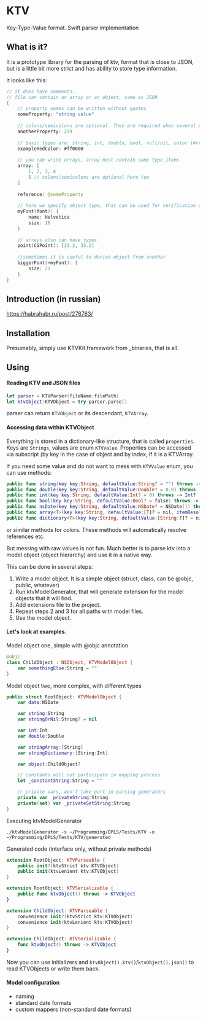# KTV
Key-Type-Value format. Swift parser implementation

## What is it?
It is a prototype library for the parsing of ktv, format that is close to JSON, but is a little bit more strict and has ability to store type information. 

It looks like this:

```swift
// it does have comments.
// file can contain an array or an object, same as JSON
{
	// property names can be written without quotes
	someProperty: "string value"
	
	// colons/semicolons are optional. They are required when several properties are written on the same line
	anotherProperty: 239
	
	// basic types are: string, int, double, bool, null/nil, color (#rrggbbaa or #rrggbb or #rgb)
	exampleRedColor: #ff0000
	
	// you can write arrays, array must contain same type items
	array: [
		1, 2, 3, 4
		5 // colons/semicolons are optional here too
	]
	
	reference: @someProperty
	
	// here we specify object type, that can be used for verification or more accurate model mapping
	myFont(font): {
		name: Helvetica
		size: 16
	}
	
	// arrays also can have types
	point(CGPoint): [23.2, 33.2]
	
	//sometimes it is useful to derive object from another
	biggerFont(+myFont): {
		size: 22
	}
}
```

## Introduction (in russian)

https://habrahabr.ru/post/278763/

## Installation

Presumably, simply use KTVKit.framework from _binaries, that is all.

## Using

#### Reading KTV and JSON files

```swift
let parser = KTVParser(fileName:filePath)
let ktvObject:KTVObject = try parser.parse()
```

parser can return `KTVObject` or its descendant, `KTVArray`.

#### Accessing data within KTVObject

Everything is stored in a dictionary-like structure, that is called `properties`. Keys are `Strings`, values are enum `KTVValue`. Properties can be accessed via subscript (by key in the case of object and by index, if it is a KTVArray.

If you need some value and do not want to mess with `KTVValue` enum, you can use methods:

```swift
public func string(key key:String, defaultValue:String? = "") throws -> String?
public func double(key key:String, defaultValue:Double? = 0.0) throws -> Double?
public func int(key key:String, defaultValue:Int? = 0) throws -> Int?
public func bool(key key:String, defaultValue:Bool? = false) throws -> Bool?
public func nsDate(key key:String, defaultValue:NSDate? = NSDate()) throws -> NSDate?
public func array<T>(key key:String, defaultValue:[T]? = nil, itemResolver:(value:KTVValue) throws -> T?) throws -> [T]?
public func dictionary<T>(key key:String, defaultValue:[String:T]? = nil, itemResolver:(value:KTVValue) throws -> T?) throws -> [String:T]?
```

or similar methods for colors. These methods will automatically resolve references etc.

But messing with raw values is not fun. Much better is to parse ktv into a model object (object hierarchy) and use it in a native way.

This can be done in several steps:

1. Write a model object. It is a simple object (struct, class, can be @objc, public, whatever)
2. Run ktvModelGenerator, that will generate extension for the model objects that it will find. 
3. Add extensions file to the project.
4. Repeat steps 2 and 3 for all paths with model files.
5. Use the model object.

#### Let's look at examples.

Model object one, simple with @objc annotation

```swift
@objc
class ChildObject : NSObject, KTVModelObject {
    var somethingElse:String = ""
}
```

Model object two, more complex, with different types

```swift
public struct RootObject: KTVModelObject {
    var date:NSDate

    var string:String
    var stringOrNil:String? = nil

    var int:Int
    var double:Double

    var stringArray:[String]
    var stringDictionary:[String:Int]

    var object:ChildObject?

    // constants will not participate in mapping process
    let _constantString:String = ""

    // private vars, won't take part in parsing generators
    private var _privateString:String
    private(set) var _privateSetString:String
}
```

Executing ktvModelGenerator

```
./ktvModelGenerator -s ~/Programming/DPLS/Tests/KTV -o ~/Programming/DPLS/Tests/KTV/generated
```

Generated code (interface only, without private methods) 

```swift
extension RootObject: KTVParseable {
    public init?(ktvStrict ktv:KTVObject)
    public init(ktvLenient ktv:KTVObject)
}

extension RootObject: KTVSerializable {
    public func ktvObject() throws -> KTVObject
}

extension ChildObject: KTVParseable {
    convenience init?(ktvStrict ktv:KTVObject)
    convenience init(ktvLenient ktv:KTVObject)
}

extension ChildObject: KTVSerializable {
    func ktvObject() throws -> KTVObject
}
```

Now you can use initializers and `ktvObject().ktv()`/`ktvObject().json()` to read KTVObjects or write them back.

#### Model configuration

- naming
- standard date formats
- custom mappers (non-standard date formats)
